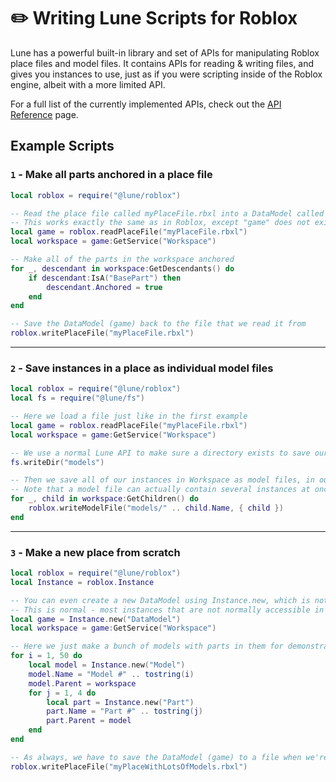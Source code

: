 <!-- markdownlint-disable MD033 -->
<!-- markdownlint-disable MD026 -->

# ✏️ Writing Lune Scripts for Roblox

Lune has a powerful built-in library and set of APIs for manipulating Roblox place files and model files. It contains APIs for reading & writing files, and gives you instances to use, just as if you were scripting inside of the Roblox engine, albeit with a more limited API.

For a full list of the currently implemented APIs, check out the [API Reference](https://github.com/filiptibell/lune/wiki/Roblox---API-Reference) page.

## Example Scripts

### `1` - Make all parts anchored in a place file

```lua
local roblox = require("@lune/roblox")

-- Read the place file called myPlaceFile.rbxl into a DataModel called "game"
-- This works exactly the same as in Roblox, except "game" does not exist by default - you have to load it from a file!
local game = roblox.readPlaceFile("myPlaceFile.rbxl")
local workspace = game:GetService("Workspace")

-- Make all of the parts in the workspace anchored
for _, descendant in workspace:GetDescendants() do
	if descendant:IsA("BasePart") then
		descendant.Anchored = true
	end
end

-- Save the DataModel (game) back to the file that we read it from
roblox.writePlaceFile("myPlaceFile.rbxl")
```

---

### `2` - Save instances in a place as individual model files

```lua
local roblox = require("@lune/roblox")
local fs = require("@lune/fs")

-- Here we load a file just like in the first example
local game = roblox.readPlaceFile("myPlaceFile.rbxl")
local workspace = game:GetService("Workspace")

-- We use a normal Lune API to make sure a directory exists to save our models in
fs.writeDir("models")

-- Then we save all of our instances in Workspace as model files, in our new directory
-- Note that a model file can actually contain several instances at once, so we pass a table here
for _, child in workspace:GetChildren() do
	roblox.writeModelFile("models/" .. child.Name, { child })
end
```

---

### `3` - Make a new place from scratch

```lua
local roblox = require("@lune/roblox")
local Instance = roblox.Instance

-- You can even create a new DataModel using Instance.new, which is not normally possible in Roblox
-- This is normal - most instances that are not normally accessible in Roblox can be manipulated using Lune!
local game = Instance.new("DataModel")
local workspace = game:GetService("Workspace")

-- Here we just make a bunch of models with parts in them for demonstration purposes
for i = 1, 50 do
	local model = Instance.new("Model")
	model.Name = "Model #" .. tostring(i)
	model.Parent = workspace
	for j = 1, 4 do
		local part = Instance.new("Part")
		part.Name = "Part #" .. tostring(j)
		part.Parent = model
	end
end

-- As always, we have to save the DataModel (game) to a file when we're done
roblox.writePlaceFile("myPlaceWithLotsOfModels.rbxl")
```
